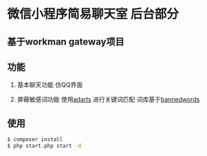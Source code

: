 # 微信小程序简易聊天室 后台部分

## 基于workman gateway项目

## 功能

1. 基本聊天功能 仿QQ界面

2. 屏蔽敏感词功能 使用[adarts](https://github.com/andares/adarts) 进行关键词匹配 词库基于[bannedwords](https://github.com/spetacular/bannedwords)

## 使用

```bash
$ composer install
$ php start.php start -d
```